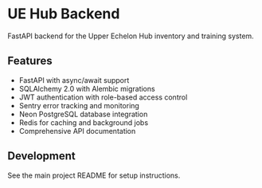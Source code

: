# UE Hub Backend

FastAPI backend for the Upper Echelon Hub inventory and training system.

## Features

- FastAPI with async/await support
- SQLAlchemy 2.0 with Alembic migrations
- JWT authentication with role-based access control
- Sentry error tracking and monitoring
- Neon PostgreSQL database integration
- Redis for caching and background jobs
- Comprehensive API documentation

## Development

See the main project README for setup instructions.
